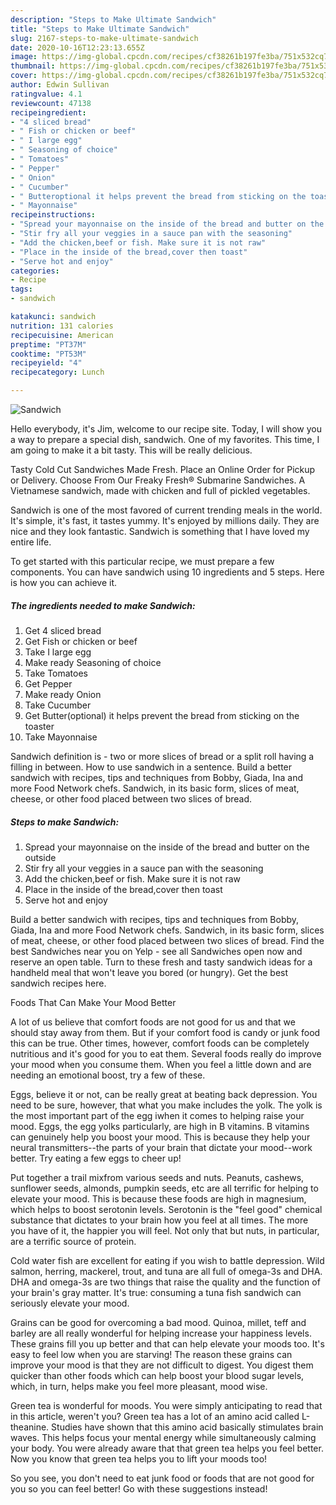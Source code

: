 ```yaml
---
description: "Steps to Make Ultimate Sandwich"
title: "Steps to Make Ultimate Sandwich"
slug: 2167-steps-to-make-ultimate-sandwich
date: 2020-10-16T12:23:13.655Z
image: https://img-global.cpcdn.com/recipes/cf38261b197fe3ba/751x532cq70/sandwich-recipe-main-photo.jpg
thumbnail: https://img-global.cpcdn.com/recipes/cf38261b197fe3ba/751x532cq70/sandwich-recipe-main-photo.jpg
cover: https://img-global.cpcdn.com/recipes/cf38261b197fe3ba/751x532cq70/sandwich-recipe-main-photo.jpg
author: Edwin Sullivan
ratingvalue: 4.1
reviewcount: 47138
recipeingredient:
- "4 sliced bread"
- " Fish or chicken or beef"
- " I large egg"
- " Seasoning of choice"
- " Tomatoes"
- " Pepper"
- " Onion"
- " Cucumber"
- " Butteroptional it helps prevent the bread from sticking on the toaster"
- " Mayonnaise"
recipeinstructions:
- "Spread your mayonnaise on the inside of the bread and butter on the outside"
- "Stir fry all your veggies in a sauce pan with the seasoning"
- "Add the chicken,beef or fish. Make sure it is not raw"
- "Place in the inside of the bread,cover then toast"
- "Serve hot and enjoy"
categories:
- Recipe
tags:
- sandwich

katakunci: sandwich 
nutrition: 131 calories
recipecuisine: American
preptime: "PT37M"
cooktime: "PT53M"
recipeyield: "4"
recipecategory: Lunch

---
```



![Sandwich](https://img-global.cpcdn.com/recipes/cf38261b197fe3ba/751x532cq70/sandwich-recipe-main-photo.jpg)

Hello everybody, it's Jim, welcome to our recipe site. Today, I will show you a way to prepare a special dish, sandwich. One of my favorites. This time, I am going to make it a bit tasty. This will be really delicious.

Tasty Cold Cut Sandwiches Made Fresh. Place an Online Order for Pickup or Delivery. Choose From Our Freaky Fresh® Submarine Sandwiches. A Vietnamese sandwich, made with chicken and full of pickled vegetables.

Sandwich is one of the most favored of current trending meals in the world. It's simple, it's fast, it tastes yummy. It's enjoyed by millions daily. They are nice and they look fantastic. Sandwich is something that I have loved my entire life.


To get started with this particular recipe, we must prepare a few components. You can have sandwich using 10 ingredients and 5 steps. Here is how you can achieve it.

<!--inarticleads1-->

##### The ingredients needed to make Sandwich:

1. Get 4 sliced bread
1. Get  Fish or chicken or beef
1. Take  I large egg
1. Make ready  Seasoning of choice
1. Take  Tomatoes
1. Get  Pepper
1. Make ready  Onion
1. Take  Cucumber
1. Get  Butter(optional) it helps prevent the bread from sticking on the toaster
1. Take  Mayonnaise


Sandwich definition is - two or more slices of bread or a split roll having a filling in between. How to use sandwich in a sentence. Build a better sandwich with recipes, tips and techniques from Bobby, Giada, Ina and more Food Network chefs. Sandwich, in its basic form, slices of meat, cheese, or other food placed between two slices of bread. 

<!--inarticleads2-->

##### Steps to make Sandwich:

1. Spread your mayonnaise on the inside of the bread and butter on the outside
1. Stir fry all your veggies in a sauce pan with the seasoning
1. Add the chicken,beef or fish. Make sure it is not raw
1. Place in the inside of the bread,cover then toast
1. Serve hot and enjoy


Build a better sandwich with recipes, tips and techniques from Bobby, Giada, Ina and more Food Network chefs. Sandwich, in its basic form, slices of meat, cheese, or other food placed between two slices of bread. Find the best Sandwiches near you on Yelp - see all Sandwiches open now and reserve an open table. Turn to these fresh and tasty sandwich ideas for a handheld meal that won&#39;t leave you bored (or hungry). Get the best sandwich recipes here. 

Foods That Can Make Your Mood Better


A lot of us believe that comfort foods are not good for us and that we should stay away from them. But if your comfort food is candy or junk food this can be true. Other times, however, comfort foods can be completely nutritious and it's good for you to eat them. Several foods really do improve your mood when you consume them. When you feel a little down and are needing an emotional boost, try a few of these.

Eggs, believe it or not, can be really great at beating back depression. You need to be sure, however, that what you make includes the yolk. The yolk is the most important part of the egg iwhen it comes to helping raise your mood. Eggs, the egg yolks particularly, are high in B vitamins. B vitamins can genuinely help you boost your mood. This is because they help your neural transmitters--the parts of your brain that dictate your mood--work better. Try eating a few eggs to cheer up!

Put together a trail mixfrom various seeds and nuts. Peanuts, cashews, sunflower seeds, almonds, pumpkin seeds, etc are all terrific for helping to elevate your mood. This is because these foods are high in magnesium, which helps to boost serotonin levels. Serotonin is the "feel good" chemical substance that dictates to your brain how you feel at all times. The more you have of it, the happier you will feel. Not only that but nuts, in particular, are a terrific source of protein.

Cold water fish are excellent for eating if you wish to battle depression. Wild salmon, herring, mackerel, trout, and tuna are all full of omega-3s and DHA. DHA and omega-3s are two things that raise the quality and the function of your brain's gray matter. It's true: consuming a tuna fish sandwich can seriously elevate your mood. 

Grains can be good for overcoming a bad mood. Quinoa, millet, teff and barley are all really wonderful for helping increase your happiness levels. These grains fill you up better and that can help elevate your moods too. It's easy to feel low when you are starving! The reason these grains can improve your mood is that they are not difficult to digest. You digest them quicker than other foods which can help boost your blood sugar levels, which, in turn, helps make you feel more pleasant, mood wise.

Green tea is wonderful for moods. You were simply anticipating to read that in this article, weren't you? Green tea has a lot of an amino acid called L-theanine. Studies have shown that this amino acid basically stimulates brain waves. This helps focus your mental energy while simultaneously calming your body. You were already aware that that green tea helps you feel better. Now you know that green tea helps you to lift your moods too!

So you see, you don't need to eat junk food or foods that are not good for you so you can feel better! Go  with  these suggestions  instead!

